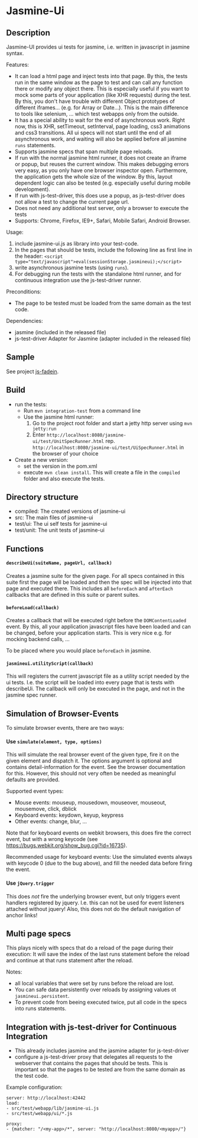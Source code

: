 Jasmine-Ui
=====================

Description
-------------

Jasmine-UI provides ui tests for jasmine, i.e. written in javascript in jasmine syntax.

Features:

* It can load a html page and inject tests into that page. By this, the tests run in the same window
  as the page to test and can call any function there or modify any object there.
  This is especially useful if you want to mock some parts of your application (like XHR requests)
  during the test. By this, you don't have trouble with different Object prototypes of different iframes...
  (e.g. for Array or Date...).
  This is the main difference to tools like selenium, ... which test webapps only
  from the outside.
* It has a special ability to wait for the end of asynchronous work. Right now, this is
  XHR, setTimeout, setInterval, page loading, css3 animations and css3 transitions.
  All ui specs will not start until the end of all asynchronous work,
  and waiting will also be applied before all jasmine `runs` statements.
* Supports jasmine specs that span multiple page reloads.
* If run with the normal jasmine html runner, it does not create an iframe or popup, but reuses
  the current window. This makes debugging errors very easy, as you only have one browser inspector
  open. Furthermore, the application gets the whole size of the window. By this, layout dependent
  logic can also be tested (e.g. especially useful during mobile development).
* If run with js-test-driver, this does use a popup, as js-test-driver does not allow
  a test to change the current page url.
* Does not need any additional test server, only a browser to execute the tests
* Supports: Chrome, Firefox, IE9+, Safari, Mobile Safari, Android Browser.

Usage:

1. include jasmine-ui.js as library into your test-code.
2. In the pages that should be tests, include the following line as first line in the header:
   `<script type="text/javascript">eval(sessionStorage.jasmineui);</script>`
2. write asynchronous jasmine tests (using `runs`).
3. For debugging run the tests with the standalone html runner,
   and for continuous integration use the js-test-driver runner.

Preconditions:

* The page to be tested must be loaded from the same domain as the test code.

Dependencies:

* jasmine (included in the released file)
* js-test-driver Adapter for Jasmine (adapter included in the released file)

Sample
------------
See project [js-fadein](https://github.com/stefanscheidt/js-fadein).

Build
--------------
* run the tests:
    * Run `mvn integration-test` from a command line
    * Use the jasmine html runner:
        1. Go to the project root folder and start a jetty http server using `mvn jetty:run`
        2. Enter `http://localhost:8080/jasmine-ui/test/UnitSpecRunner.html` rep. `http://localhost:8080/jasmine-ui/test/UiSpecRunner.html` in the browser of your choice
* Create a new version:
    * set the version in the pom.xml
    * execute `mvn clean install`. This will create a file in the `compiled` folder and also execute the tests.

Directory structure
----------------

- compiled: The created versions of jasmine-ui
- src: The main files of jasmine-ui
- test/ui: The ui self tests for jasmine-ui
- test/unit: The unit tests of jasmine-ui


Functions
-----------

#### `describeUi(suiteName, pageUrl, callback)`
Creates a jasmine suite for the given page. For all specs contained in this suite
first the page will be loaded and then the spec will be injected into that page and executed there.
This includes all `beforeEach` and `afterEach` callbacks that are defined in this suite or parent suites.

#### `beforeLoad(callback)`
Creates a callback that will be executed right before the `DOMContentLoaded` event. By this,
all your application javascript files have been loaded and can be changed, before your application starts.
This is very nice e.g. for mocking backend calls, ...

To be placed where you would place `beforeEach` in jasmine.

#### `jasmineui.utilityScript(callback)`
This will registers the current javascript file as a utility script needed by the ui tests. I.e.
the script will be loaded into every page that is tests with describeUi.
The callback will only be executed in the page, and not in the jasmine spec runner.



Simulation of Browser-Events
-------

To simulate browser events, there are two ways:

#### Use `simulate(element, type, options)`
This will simulate the real browser event of the given type, fire it on the given element and dispatch it.
The options argument is optional and contains detail-information for the event. See the browser documentation
for this. However, this should not very often be needed as meaningful defaults are provided.


Supported event types:

- Mouse events: mouseup, mousedown, mouseover, mouseout, mousemove, click, dblick
- Keyboard events: keydown, keyup, keypress
- Other events: change, blur, ...

Note that for keyboard events on webkit browsers, this does fire the correct event, but with a wrong keycode
(see https://bugs.webkit.org/show_bug.cgi?id=16735).

Recommended usage for keyboard events:
Use the simulated events always with keycode 0 (due to the bug above), and fill the needed data before
firing the event.

#### Use `jQuery.trigger`
This does _not_ fire the underlying browser event, but only triggers
event handlers registered by jquery. I.e. this can not be used for
event listeners attached without jquery! Also, this does not do the default navigation of anchor links!


Multi page specs
------------
This plays nicely with specs that do a reload of the page during their execution: It will save the index
of the last runs statement before the reload and continue at that runs statement after the reload.

Notes:
- all local variables that were set by runs before the reload are lost.
- You can safe data persistently over reloads by assigning values ot `jasmineui.persistent`.
- To prevent code from beeing executed twice, put all
  code in the specs into runs statements.

Integration with js-test-driver for Continuous Integration
--------------
* This already includes jasmine and the jasmine adapter for js-test-driver
* configure a js-test-driver proxy that delegates all requests to the webserver that contains
  the pages that should be tests. This is important so that the pages to be tested are
  from the same domain as the test code.

Example configuration:


    server: http://localhost:42442
    load:
    - src/test/webapp/lib/jasmine-ui.js
    - src/test/webapp/ui/*.js

    proxy:
    - {matcher: "/<my-app>/*", server: "http://localhost:8080/<myapp>/"}





